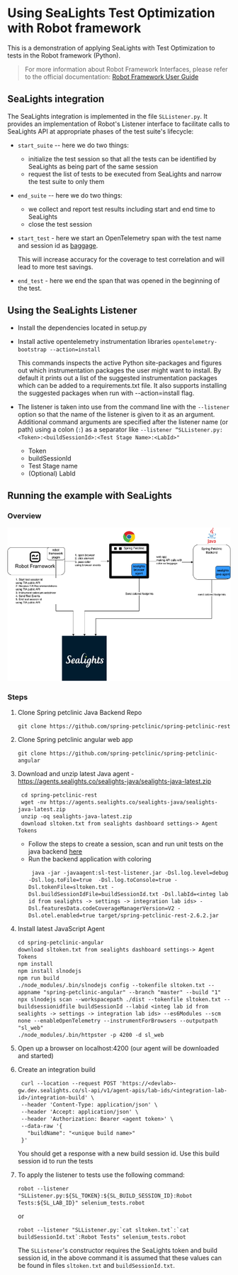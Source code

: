 # Using SeaLights Test Optimization with Robot framework

This is a demonstration of applying SeaLights with Test Optimization to tests in the Robot framework (Python).

>For more information about Robot Framework Interfaces, please refer to the official documentation: [Robot Framework User Guide](https://robotframework.org/robotframework/latest/RobotFrameworkUserGuide.html#listener-interface)

## SeaLights integration

The SeaLights integration is implemented in the file `SLListener.py`. It provides an implementation of Robot's
Listener interface to facilitate calls to SeaLights API at appropriate phases of the test suite's lifecycle:
- `start_suite` -- here we do two things:
  - initialize the test session so that all the tests can be identified by SeaLights as being part of the same session 
  - request the list of tests to be executed from SeaLights and narrow the test suite to only them
- `end_suite` -- here we do two things: 
  - we collect and report test results including start and end time to SeaLights
  - close the test session
- `start_test` - here we start an OpenTelemetry span with the test name and session id as [baggage](https://opentelemetry.io/docs/reference/specification/baggage/api/).
   
   This will increase accuracy for the coverage to test correlation and will lead to more test savings.
- `end_test` - here we end the span that was opened in the beginning of the test. 

## Using the SeaLights Listener 
* Install the dependencies located in setup.py


* Install active opentelemetry instrumentation libraries
  `opentelemetry-bootstrap --action=install`

  This commands inspects the active Python site-packages and figures out which instrumentation packages the user might want to install. By default it prints out a list of the suggested instrumentation packages which can be added to a requirements.txt file. It also supports installing the suggested packages when run with --action=install flag.


* The listener is taken into use from the command line with the `--listener` option so that the name of the listener is given to it as an argument. Additional command arguments are specified after the listener name (or path) using a colon (`:`) as a separator like `--listener “SLListener.py:<Token>:<buildSessionId>:<Test Stage Name>:<LabId>"`
  * Token
  * buildSessionId
  * Test Stage name
  * (Optional) LabId

## Running the example with SeaLights

### Overview

![Overview](diagram.png)


### Steps

1. Clone Spring petclinic Java Backend Repo
   ```shell
   git clone https://github.com/spring-petclinic/spring-petclinic-rest
   ```
2. Clone Spring petclinic angular web app
   ```shell
   git clone https://github.com/spring-petclinic/spring-petclinic-angular
   ```
3. Download and unzip latest Java agent - https://agents.sealights.co/sealights-java/sealights-java-latest.zip
   ```shell
    cd spring-petclinic-rest
    wget -nv https://agents.sealights.co/sealights-java/sealights-java-latest.zip
    unzip -oq sealights-java-latest.zip
    download sltoken.txt from sealights dashboard settings-> Agent Tokens
    ```
   * Follow the steps to create a session, scan and run unit tests on the java backend [here](https://sealights.atlassian.net/wiki/spaces/SUP/pages/3130949633/Scanning+Builds+and+Capturing+Unit+Tests+using+the+SeaLights+Maven+plugin)
   * Run the backend application with coloring
     ```shell
      java -jar -javaagent:sl-test-listener.jar -Dsl.log.level=debug -Dsl.log.toFile=true  -Dsl.log.toConsole=true -Dsl.tokenFile=sltoken.txt -Dsl.buildSessionIdFile=buildSessionId.txt -Dsl.labId=<integ lab id from sealights -> settings -> integration lab ids> -Dsl.featuresData.codeCoverageManagerVersion=V2 -Dsl.otel.enabled=true target/spring-petclinic-rest-2.6.2.jar
     ```
4. Install latest JavaScript Agent
    ```shell
    cd spring-petclinic-angular
    download sltoken.txt from sealights dashboard settings-> Agent Tokens
    npm install
    npm install slnodejs
    npm run build
    ./node_modules/.bin/slnodejs config --tokenfile sltoken.txt --appname "spring-petclinic-angular" --branch "master" --build "1"
    npx slnodejs scan --workspacepath ./dist --tokenfile sltoken.txt --buildsessionidfile buildSessionId --labid <integ lab id from sealights -> settings -> integration lab ids> --es6Modules --scm none --enableOpenTelemetry --instrumentForBrowsers --outputpath "sl_web"
    ./node_modules/.bin/httpster -p 4200 -d sl_web
    ```
5. Open up a browser on localhost:4200 (our agent will be downloaded and started)
6. Create an integration build
   ```shell
    curl --location --request POST 'https://<devlab>-gw.dev.sealights.co/sl-api/v1/agent-apis/lab-ids/<integration-lab-id>/integration-build' \
    --header 'Content-Type: application/json' \
    --header 'Accept: application/json' \
    --header 'Authorization: Bearer <agent token>' \
    --data-raw '{
      "buildName": "<unique build name>"
    }'
   ```
   You should get a response with a new build session id. Use this build session id to run the tests
7. To apply the listener to tests use the following command:
    ```
    robot --listener "SLListener.py:${SL_TOKEN}:${SL_BUILD_SESSION_ID}:Robot Tests:${SL_LAB_ID}" selenium_tests.robot
    ```
    or 
    ```
    robot --listener "SLListener.py:`cat sltoken.txt`:`cat buildSessionId.txt`:Robot Tests" selenium_tests.robot
    ```

    The `SLListener`'s constructor requires the SeaLights token and build session id, in the above command it is assumed
    that these values can be found in files `sltoken.txt` and `buildSessionId.txt`.
